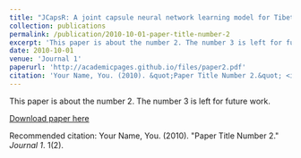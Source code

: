 ```yaml
---
title: "JCapsR: A joint capsule neural network learning model for Tibetan language knowledge graph"
collection: publications
permalink: /publication/2010-10-01-paper-title-number-2
excerpt: 'This paper is about the number 2. The number 3 is left for future work.'
date: 2010-10-01
venue: 'Journal 1'
paperurl: 'http://academicpages.github.io/files/paper2.pdf'
citation: 'Your Name, You. (2010). &quot;Paper Title Number 2.&quot; <i>Journal 1</i>. 1(2).'
---
```

This paper is about the number 2. The number 3 is left for future work.

[Download paper here](https://github.com/andongBlue/chenandong.github.io/tree/master/files/JCapsR.pdf)

Recommended citation: Your Name, You. (2010). "Paper Title Number 2." <i>Journal 1</i>. 1(2).
